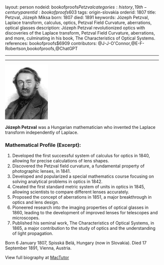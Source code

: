layout: person
nodeid: bookofproofs$Petzval
categories: history,19th-century
parentid: bookofproofs$603
tags: origin-slovakia
orderid: 1807
title: Petzval, Józeph Miksa
born: 1807
died: 1891
keywords: Józeph Petzval, Laplace transform, calculus, optics, Petzval Field Curvature, aberrations, optical glasses
description: Józeph Petzval revolutionized optics with discoveries of the Laplace transform, Petzval Field Curvature, aberrations, and more, culminating in his book, The Characteristics of Optical Systems.
references: bookofproofs$6909
contributors: @J-J-O'Connor,@E-F-Robertson,bookofproofs,@ChatGPT

---



---

![Petzval.jpg](https://github.com/bookofproofs/bookofproofs.github.io/blob/main/_sources/_assets/images/portraits/Petzval.jpg?raw=true)

**Józeph Petzval** was a Hungarian mathematician who invented the Laplace transform independently of Laplace.

### Mathematical Profile (Excerpt):
1. Developed the first successful system of calculus for optics in 1840, allowing for precise calculations of lens shapes.
2. Discovered the Petzval field curvature, a fundamental property of photographic lenses, in 1841.
3. Developed and popularized a special mathematics course focusing on solving analytical problems in optics in 1842.
4. Created the first standard metric system of units in optics in 1845, allowing scientists to compare different lenses accurately.
5. Proposed the concept of aberrations in 1851, a major breakthrough in optics and lens design.
6. Pioneered research into the imaging properties of optical glasses in 1860, leading to the development of improved lenses for telescopes and microscopes.
7. Published his seminal work, The Characteristics of Optical Systems, in 1865, a major contribution to the study of optics and the understanding of light propagation.

Born 6 January 1807, Spisská Belá, Hungary (now in Slovakia). Died 17 September 1891, Vienna, Austria.

View full biography at [MacTutor](https://mathshistory.st-andrews.ac.uk/Biographies/Petzval/)
